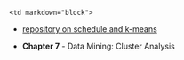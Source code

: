 	<td markdown="block">

* [repository on schedule and k-means](https://github.com/jversoza/p4a-spring-16-examples/tree/master/p4a-class26)

</td>
	<td markdown="block">

* __Chapter 7__ - Data Mining: Cluster Analysis

</td>
	<td markdown="block">

</td>
